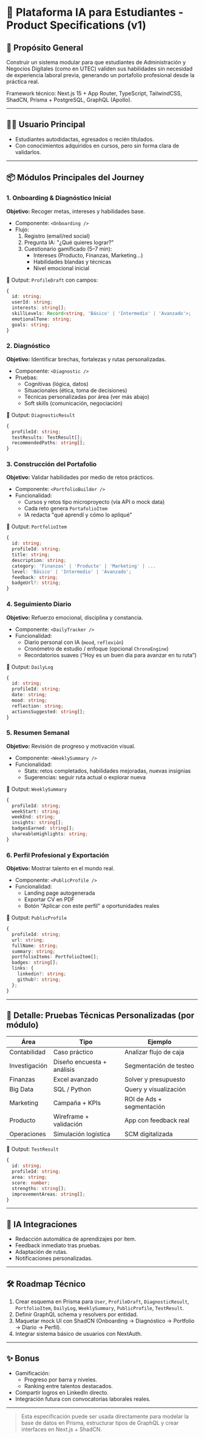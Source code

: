 # 🧠 Plataforma IA para Estudiantes - Product Specifications (v1)

## 🎯 Propósito General

Construir un sistema modular para que estudiantes de Administración y Negocios Digitales (como en UTEC) validen sus habilidades sin necesidad de experiencia laboral previa, generando un portafolio profesional desde la práctica real.

Framework técnico: Next.js 15 + App Router, TypeScript, TailwindCSS, ShadCN, Prisma + PostgreSQL, GraphQL (Apollo).

---

## 🧍‍♂️ Usuario Principal

- Estudiantes autodidactas, egresados o recién titulados.
- Con conocimientos adquiridos en cursos, pero sin forma clara de validarlos.

---

## 📦 Módulos Principales del Journey

### 1. Onboarding & Diagnóstico Inicial

**Objetivo:** Recoger metas, intereses y habilidades base.

- Componente: `<Onboarding />`
- Flujo:
  1. Registro (email/red social)
  2. Pregunta IA: "¿Qué quieres lograr?"
  3. Cuestionario gamificado (5–7 min):
     - Intereses (Producto, Finanzas, Marketing...)
     - Habilidades blandas y técnicas
     - Nivel emocional inicial

📄 Output: `ProfileDraft` con campos:

```ts
{
  id: string;
  userId: string;
  interests: string[];
  skillLevels: Record<string, 'Básico' | 'Intermedio' | 'Avanzado'>;
  emotionalTone: string;
  goals: string;
}
```

### 2. Diagnóstico

**Objetivo:** Identificar brechas, fortalezas y rutas personalizadas.

- Componente: `<Diagnostic />`
- Pruebas:
  - Cognitivas (lógica, datos)
  - Situacionales (ética, toma de decisiones)
  - Técnicas personalizadas por área (ver más abajo)
  - Soft skills (comunicación, negociación)

📄 Output: `DiagnosticResult`

```ts
{
  profileId: string;
  testResults: TestResult[];
  recommendedPaths: string[];
}
```

### 3. Construcción del Portafolio

**Objetivo:** Validar habilidades por medio de retos prácticos.

- Componente: `<PortfolioBuilder />`
- Funcionalidad:
  - Cursos y retos tipo microproyecto (vía API o mock data)
  - Cada reto genera `PortafolioItem`
  - IA redacta "qué aprendí y cómo lo apliqué"

📄 Output: `PortfolioItem`

```ts
{
  id: string;
  profileId: string;
  title: string;
  description: string;
  category: 'Finanzas' | 'Producto' | 'Marketing' | ...
  level: 'Básico' | 'Intermedio' | 'Avanzado';
  feedback: string;
  badgeUrl?: string;
}
```

### 4. Seguimiento Diario

**Objetivo:** Refuerzo emocional, disciplina y constancia.

- Componente: `<DailyTracker />`
- Funcionalidad:
  - Diario personal con IA (`mood`, `reflexión`)
  - Cronómetro de estudio / enfoque (opcional `ChronoEngine`)
  - Recordatorios suaves (“Hoy es un buen día para avanzar en tu ruta”)

📄 Output: `DailyLog`

```ts
{
  id: string;
  profileId: string;
  date: string;
  mood: string;
  reflection: string;
  actionsSuggested: string[];
}
```

### 5. Resumen Semanal

**Objetivo:** Revisión de progreso y motivación visual.

- Componente: `<WeeklySummary />`
- Funcionalidad:
  - Stats: retos completados, habilidades mejoradas, nuevas insignias
  - Sugerencias: seguir ruta actual o explorar nueva

📄 Output: `WeeklySummary`

```ts
{
  profileId: string;
  weekStart: string;
  weekEnd: string;
  insights: string[];
  badgesEarned: string[];
  shareableHighlights: string;
}
```

### 6. Perfil Profesional y Exportación

**Objetivo:** Mostrar talento en el mundo real.

- Componente: `<PublicProfile />`
- Funcionalidad:
  - Landing page autogenerada
  - Exportar CV en PDF
  - Botón "Aplicar con este perfil" a oportunidades reales

📄 Output: `PublicProfile`

```ts
{
  profileId: string;
  url: string;
  fullName: string;
  summary: string;
  portfolioItems: PortfolioItem[];
  badges: string[];
  links: {
    linkedin?: string;
    github?: string;
  };
}
```

---

## 🧪 Detalle: Pruebas Técnicas Personalizadas (por módulo)

| Área          | Tipo                       | Ejemplo                   |
| ------------- | -------------------------- | ------------------------- |
| Contabilidad  | Caso práctico              | Analizar flujo de caja    |
| Investigación | Diseño encuesta + análisis | Segmentación de testeo    |
| Finanzas      | Excel avanzado             | Solver y presupuesto      |
| Big Data      | SQL / Python               | Query y visualización     |
| Marketing     | Campaña + KPIs             | ROI de Ads + segmentación |
| Producto      | Wireframe + validación     | App con feedback real     |
| Operaciones   | Simulación logística       | SCM digitalizada          |

📄 Output: `TestResult`

```ts
{
  id: string;
  profileId: string;
  area: string;
  score: number;
  strengths: string[];
  improvementAreas: string[];
}
```

---

## 🧠 IA Integraciones

- Redacción automática de aprendizajes por item.
- Feedback inmediato tras pruebas.
- Adaptación de rutas.
- Notificaciones personalizadas.

---

## 🛠️ Roadmap Técnico

1. Crear esquema en Prisma para `User`, `ProfileDraft`, `DiagnosticResult`, `PortfolioItem`, `DailyLog`, `WeeklySummary`, `PublicProfile`, `TestResult`.
2. Definir GraphQL schema y resolvers por entidad.
3. Maquetar mock UI con ShadCN (Onboarding → Diagnóstico → Portfolio → Diario → Perfil).
4. Integrar sistema básico de usuarios con NextAuth.

---

## ✨ Bonus

- Gamificación:
  - Progreso por barra y niveles.
  - Ranking entre talentos destacados.
- Compartir logros en LinkedIn directo.
- Integración futura con convocatorias laborales reales.

---

> Esta especificación puede ser usada directamente para modelar la base de datos en Prisma, estructurar tipos de GraphQL y crear interfaces en Next.js + ShadCN.


